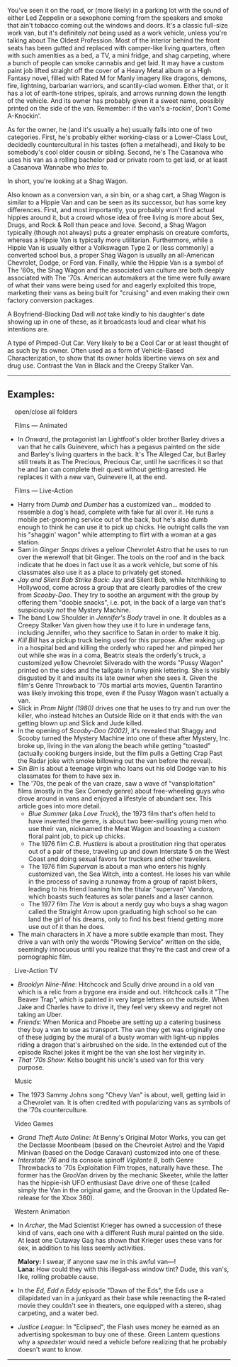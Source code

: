 You've seen it on the road, or (more likely) in a parking lot with the sound of either Led Zeppelin or a sexophone coming from the speakers and smoke that ain't tobacco coming out the windows and doors. It's a classic full-size work van, but it's definitely _not_ being used as a work vehicle, unless you're talking about The Oldest Profession. Most of the interior behind the front seats has been gutted and replaced with camper-like living quarters, often with such amenities as a bed, a TV, a mini fridge, and shag carpeting, where a bunch of people can smoke cannabis and get laid. It may have a custom paint job lifted straight off the cover of a Heavy Metal album or a High Fantasy novel, filled with Rated M for Manly imagery like dragons, demons, fire, lightning, barbarian warriors, and scantily-clad women. Either that, or it has a lot of earth-tone stripes, spirals, and arrows running down the length of the vehicle. And its owner has probably given it a sweet name, possibly printed on the side of the van. Remember: if the van's a-rockin', Don't Come A-Knockin'.

As for the owner, he (and it's usually a he) usually falls into one of two categories. First, he's probably either working-class or a Lower-Class Lout, decidedly countercultural in his tastes (often a metalhead), and likely to be somebody's cool older cousin or sibling. Second, he's The Casanova who uses his van as a rolling bachelor pad or private room to get laid, or at least a Casanova Wannabe who _tries_ to.

In short, you're looking at a Shag Wagon.

Also known as a conversion van, a sin bin, or a shag cart, a Shag Wagon is similar to a Hippie Van and can be seen as its successor, but has some key differences. First, and most importantly, you probably won't find actual hippies around it, but a crowd whose idea of free living is more about Sex, Drugs, and Rock & Roll than peace and love. Second, a Shag Wagon typically (though not always) puts a greater emphasis on creature comforts, whereas a Hippie Van is typically more utilitarian. Furthermore, while a Hippie Van is usually either a Volkswagen Type 2 or (less commonly) a converted school bus, a proper Shag Wagon is usually an all-American Chevrolet, Dodge, or Ford van. Finally, while the Hippie Van is a symbol of The '60s, the Shag Wagon and the associated van culture are both deeply associated with The '70s. American automakers at the time were fully aware of what their vans were being used for and eagerly exploited this trope, marketing their vans as being built for "cruising" and even making their own factory conversion packages.

A Boyfriend-Blocking Dad will _not_ take kindly to his daughter's date showing up in one of these, as it broadcasts loud and clear what his intentions are.

A type of Pimped-Out Car. Very likely to be a Cool Car or at least thought of as such by its owner. Often used as a form of Vehicle-Based Characterization, to show that its owner holds libertine views on sex and drug use. Contrast the Van in Black and the Creepy Stalker Van.

___

## Examples:

    open/close all folders 

    Films — Animated 

-   In _Onward_, the protagonist Ian Lightfoot's older brother Barley drives a van that he calls Guinevere, which has a pegasus painted on the side and Barley's living quarters in the back. It's The Alleged Car, but Barley still treats it as The Precious, Precious Car, until he sacrifices it so that he and Ian can complete their quest without getting arrested. He replaces it with a new van, Guinevere II, at the end.

    Films — Live-Action 

-   Harry from _Dumb and Dumber_ has a customized van... modded to resemble a dog's head, complete with fake fur all over it. He runs a mobile pet-grooming service out of the back, but he's also dumb enough to think he can use it to pick up chicks. He outright calls the van his "shaggin' wagon" while attempting to flirt with a woman at a gas station.
-   Sam in _Ginger Snaps_ drives a yellow Chevrolet Astro that he uses to run over the werewolf that bit Ginger. The tools on the roof and in the back indicate that he does in fact use it as a work vehicle, but some of his classmates also use it as a place to privately get stoned.
-   _Jay and Silent Bob Strike Back_: Jay and Silent Bob, while hitchhiking to Hollywood, come across a group that are clearly parodies of the crew from _Scooby-Doo_. They try to soothe an argument with the group by offering them "doobie snacks", i.e. pot, in the back of a large van that's suspiciously _not_ the Mystery Machine.
-   The band Low Shoulder in _Jennifer's Body_ travel in one. It doubles as a Creepy Stalker Van given how they use it to lure in underage fans, including Jennifer, who they sacrifice to Satan in order to make it big.
-   _Kill Bill_ has a pickup truck being used for this purpose. After waking up in a hospital bed and killing the orderly who raped her and pimped her out while she was in a coma, Beatrix steals the orderly's truck, a customized yellow Chevrolet Silverado with the words "Pussy Wagon" printed on the sides and the tailgate in funky pink lettering. She is visibly disgusted by it and insults its late owner when she sees it. Given the film's Genre Throwback to '70s martial arts movies, Quentin Tarantino was likely invoking this trope, even if the Pussy Wagon wasn't actually a van.
-   Slick in _Prom Night (1980)_ drives one that he uses to try and run over the killer, who instead hitches an Outside Ride on it that ends with the van getting blown up and Slick and Jude killed.
-   In the opening of _Scooby-Doo (2002)_, it's revealed that Shaggy and Scooby turned the Mystery Machine into one of these after Mystery, Inc. broke up, living in the van along the beach while getting "toasted" (actually cooking burgers inside, but the film pulls a Getting Crap Past the Radar joke with smoke billowing out the van before the reveal).
-   _Sin Bin_ is about a teenage virgin who loans out his old Dodge van to his classmates for them to have sex in.
-   The '70s, the peak of the van craze, saw a wave of "vansploitation" films (mostly in the Sex Comedy genre) about free-wheeling guys who drove around in vans and enjoyed a lifestyle of abundant sex. This article goes into more detail.
    -   _Blue Summer_ (aka _Love Truck_), the 1973 film that's often held to have invented the genre, is about two beer-swilling young men who use their van, nicknamed the Meat Wagon and boasting a custom floral paint job, to pick up chicks.
    -   The 1976 film _C.B. Hustlers_ is about a prostitution ring that operates out of a pair of these, traveling up and down Interstate 5 on the West Coast and doing sexual favors for truckers and other travelers.
    -   The 1976 film _Supervan_ is about a man who enters his highly customized van, the Sea Witch, into a contest. He loses his van while in the process of saving a runaway from a group of rapist bikers, leading to his friend loaning him the titular "supervan" Vandora, which boasts such features as solar panels and a laser cannon.
    -   The 1977 film _The Van_ is about a nerdy guy who buys a shag wagon called the Straight Arrow upon graduating high school so he can land the girl of his dreams, only to find his best friend getting more use out of it than he does.
-   The main characters in _X_ have a more subtle example than most. They drive a van with only the words "Plowing Service" written on the side, seemingly innocuous until you realize that they're the cast and crew of a pornographic film.

    Live-Action TV 

-   _Brooklyn Nine-Nine_: Hitchcock and Scully drive around in a old van which is a relic from a bygone era inside and out. Hitchcock calls it "The Beaver Trap", which is painted in very large letters on the outside. When Jake and Charles have to drive it, they feel very skeevy and regret not taking an Uber.
-   _Friends_: When Monica and Phoebe are setting up a catering business they buy a van to use as transport. The van they get was originally one of these judging by the mural of a busty woman with light-up nipples riding a dragon that's airbrushed on the side. In the extended cut of the episode Rachel jokes it might be the van she lost her virginity in.
-   _That '70s Show_: Kelso bought his uncle's used van for this very purpose.

    Music 

-   The 1973 Sammy Johns song "Chevy Van" is about, well, getting laid in a Chevrolet van. It is often credited with popularizing vans as symbols of the '70s counterculture.

    Video Games 

-   _Grand Theft Auto Online_: At Benny's Original Motor Works, you can get the Declasse Moonbeam (based on the Chevrolet Astro) and the Vapid Minivan (based on the Dodge Caravan) customized into one of these.
-   _Interstate '76_ and its console spinoff _Vigilante 8_, both Genre Throwbacks to '70s Exploitation Film tropes, naturally have these. The former has the GrooVan driven by the mechanic Skeeter, while the latter has the hippie-ish UFO enthusiast Dave drive one of these (called simply the Van in the original game, and the Groovan in the Updated Re-release for the Xbox 360).

    Western Animation 

-   In _Archer_, the Mad Scientist Krieger has owned a succession of these kind of vans, each one with a different Rush mural painted on the side. At least one Cutaway Gag has shown that Krieger uses these vans for sex, in addition to his less seemly activities.
    
    **Malory:** I swear, if anyone saw me in this awful van—!  
    **Lana:** How could they with this illegal-ass window tint? Dude, this van's, like, rolling probable cause.
    
-   In the _Ed, Edd n Eddy_ episode "Dawn of the Eds", the Eds use a dilapidated van in a junkyard as their base while reenacting the R-rated movie they couldn't see in theaters, one equipped with a stereo, shag carpeting, and a water bed.
-   _Justice League_: In "Eclipsed", the Flash uses money he earned as an advertising spokesman to buy one of these. Green Lantern questions why a _speedster_ would need a vehicle before realizing that he probably doesn't want to know.

___